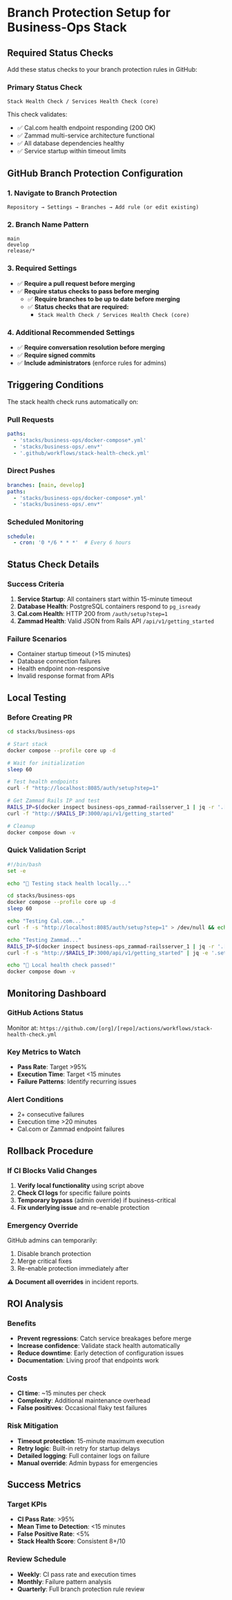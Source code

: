 # Branch Protection Setup for Business-Ops Stack

## Required Status Checks

Add these status checks to your branch protection rules in GitHub:

### Primary Status Check
```
Stack Health Check / Services Health Check (core)
```

This check validates:
- ✅ Cal.com health endpoint responding (200 OK)  
- ✅ Zammad multi-service architecture functional
- ✅ All database dependencies healthy
- ✅ Service startup within timeout limits

## GitHub Branch Protection Configuration

### 1. Navigate to Branch Protection
```
Repository → Settings → Branches → Add rule (or edit existing)
```

### 2. Branch Name Pattern
```
main
develop
release/*
```

### 3. Required Settings
- ✅ **Require a pull request before merging**
- ✅ **Require status checks to pass before merging**
  - ✅ **Require branches to be up to date before merging**
  - ✅ **Status checks that are required:**
    - `Stack Health Check / Services Health Check (core)`

### 4. Additional Recommended Settings
- ✅ **Require conversation resolution before merging**
- ✅ **Require signed commits**
- ✅ **Include administrators** (enforce rules for admins)

## Triggering Conditions

The stack health check runs automatically on:

### Pull Requests
```yaml
paths:
  - 'stacks/business-ops/docker-compose*.yml'
  - 'stacks/business-ops/.env*'
  - '.github/workflows/stack-health-check.yml'
```

### Direct Pushes
```yaml
branches: [main, develop]
paths:
  - 'stacks/business-ops/docker-compose*.yml'
  - 'stacks/business-ops/.env*'
```

### Scheduled Monitoring
```yaml
schedule:
  - cron: '0 */6 * * *'  # Every 6 hours
```

## Status Check Details

### Success Criteria
1. **Service Startup**: All containers start within 15-minute timeout
2. **Database Health**: PostgreSQL containers respond to `pg_isready`
3. **Cal.com Health**: HTTP 200 from `/auth/setup?step=1`
4. **Zammad Health**: Valid JSON from Rails API `/api/v1/getting_started`

### Failure Scenarios
- Container startup timeout (>15 minutes)
- Database connection failures
- Health endpoint non-responsive
- Invalid response format from APIs

## Local Testing

### Before Creating PR
```bash
cd stacks/business-ops

# Start stack
docker compose --profile core up -d

# Wait for initialization
sleep 60

# Test health endpoints
curl -f "http://localhost:8085/auth/setup?step=1"

# Get Zammad Rails IP and test
RAILS_IP=$(docker inspect business-ops_zammad-railsserver_1 | jq -r '.[0].NetworkSettings.Networks."business-ops-network".IPAddress')
curl -f "http://$RAILS_IP:3000/api/v1/getting_started"

# Cleanup
docker compose down -v
```

### Quick Validation Script
```bash
#!/bin/bash
set -e

echo "🧪 Testing stack health locally..."

cd stacks/business-ops
docker compose --profile core up -d
sleep 60

echo "Testing Cal.com..."
curl -f -s "http://localhost:8085/auth/setup?step=1" > /dev/null && echo "✅ Cal.com OK"

echo "Testing Zammad..."
RAILS_IP=$(docker inspect business-ops_zammad-railsserver_1 | jq -r '.[0].NetworkSettings.Networks."business-ops-network".IPAddress')
curl -f -s "http://$RAILS_IP:3000/api/v1/getting_started" | jq -e '.setup_done != null' > /dev/null && echo "✅ Zammad OK"

echo "🎉 Local health check passed!"
docker compose down -v
```

## Monitoring Dashboard

### GitHub Actions Status
Monitor at: `https://github.com/[org]/[repo]/actions/workflows/stack-health-check.yml`

### Key Metrics to Watch
- **Pass Rate**: Target >95%
- **Execution Time**: Target <15 minutes
- **Failure Patterns**: Identify recurring issues

### Alert Conditions
- 2+ consecutive failures
- Execution time >20 minutes
- Cal.com or Zammad endpoint failures

## Rollback Procedure

### If CI Blocks Valid Changes
1. **Verify local functionality** using script above
2. **Check CI logs** for specific failure points
3. **Temporary bypass** (admin override) if business-critical
4. **Fix underlying issue** and re-enable protection

### Emergency Override
GitHub admins can temporarily:
1. Disable branch protection
2. Merge critical fixes
3. Re-enable protection immediately after

⚠️ **Document all overrides** in incident reports.

## ROI Analysis

### Benefits
- **Prevent regressions**: Catch service breakages before merge
- **Increase confidence**: Validate stack health automatically  
- **Reduce downtime**: Early detection of configuration issues
- **Documentation**: Living proof that endpoints work

### Costs
- **CI time**: ~15 minutes per check
- **Complexity**: Additional maintenance overhead
- **False positives**: Occasional flaky test failures

### Risk Mitigation
- **Timeout protection**: 15-minute maximum execution
- **Retry logic**: Built-in retry for startup delays
- **Detailed logging**: Full container logs on failure
- **Manual override**: Admin bypass for emergencies

## Success Metrics

### Target KPIs
- **CI Pass Rate**: >95%
- **Mean Time to Detection**: <15 minutes
- **False Positive Rate**: <5%
- **Stack Health Score**: Consistent 8+/10

### Review Schedule
- **Weekly**: CI pass rate and execution times
- **Monthly**: Failure pattern analysis
- **Quarterly**: Full branch protection rule review
